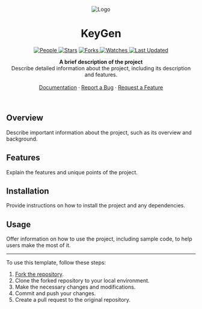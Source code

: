 <p align="center">
  <img src="logo.png" alt="Logo">
</p>

<h1 align="center">KeyGen</h1>

<p align="center">

<a href="https://github.com/your-username/repos/graphs/contributors">
<img alt="People" src="https://img.shields.io/github/contributors/your-username/repos?style=flat&color=ffaaf2&label=People"> </a>

<a href="https://github.com/your-username/repos/stargazers">
<img alt="Stars" src="https://img.shields.io/github/stars/your-username/repos?style=flat&color=98c379&label=Stars"></a>

<a href="https://github.com/your-username/repos/network/members">
<img alt="Forks" src="https://img.shields.io/github/forks/your-username/repos?style=flat&color=66a8e0&label=Forks"> </a>

<a href="https://github.com/your-username/repos/watchers">
<img alt="Watches" src="https://img.shields.io/github/watchers/your-username/repos?style=flat&color=f5d08b&label=Watches"> </a>

<a href="https://github.com/your-username/repos/pulse">
<img alt="Last Updated" src="https://img.shields.io/github/last-commit/your-username/repos?style=flat&color=e06c75&label="> </a>
</p>

<p align="center">
  <strong>A brief description of the project</strong>
  <br>
  Describe detailed information about the project, including its description and features.
  <br>
  <br>
  <a href="https://github.com/your-username/your-repo/wiki">Documentation</a>
  ·
  <a href="https://github.com/your-username/your-repo/issues">Report a Bug</a>
  ·
  <a href="https://github.com/your-username/your-repo/issues">Request a Feature</a>
</p>

<br>

## Overview

Describe important information about the project, such as its overview and background.

## Features

Explain the features and unique points of the project.

## Installation

Provide instructions on how to install the project and any dependencies.

## Usage

Offer information on how to use the project, including sample code, to help users make the most of it.

---

To use this template, follow these steps:

1. [Fork the repository](https://github.com/S4NKALP/README-Templates/fork).
2. Clone the forked repository to your local environment.
3. Make the necessary changes and modifications.
4. Commit and push your changes.
5. Create a pull request to the original repository.
